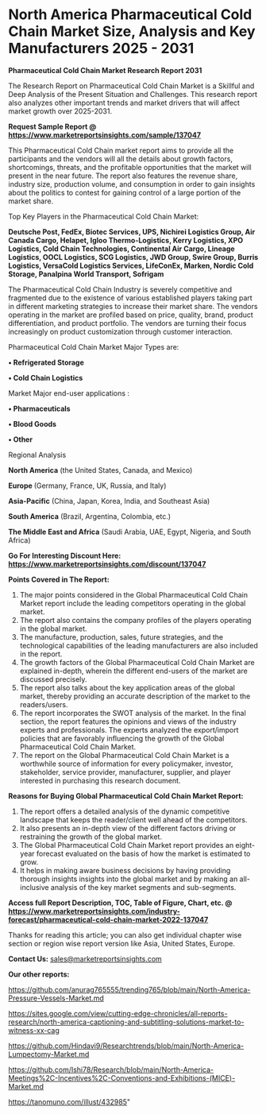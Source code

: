 # North America Pharmaceutical Cold Chain Market Size, Analysis and Key Manufacturers 2025 - 2031

<strong>Pharmaceutical Cold Chain Market Research Report 2031</strong>

The Research Report on Pharmaceutical Cold Chain Market is a Skillful and Deep Analysis of the Present Situation and Challenges. This research report also analyzes other important trends and market drivers that will affect market growth over 2025-2031.

<strong>Request Sample Report @ <a href=https://www.marketreportsinsights.com/sample/137047>https://www.marketreportsinsights.com/sample/137047</a></strong>

This Pharmaceutical Cold Chain market report aims to provide all the participants and the vendors will all the details about growth factors, shortcomings, threats, and the profitable opportunities that the market will present in the near future. The report also features the revenue share, industry size, production volume, and consumption in order to gain insights about the politics to contest for gaining control of a large portion of the market share.

Top Key Players in the Pharmaceutical Cold Chain Market:

<strong>Deutsche Post, FedEx, Biotec Services, UPS, Nichirei Logistics Group, Air Canada Cargo, Helapet, Igloo Thermo-Logistics, Kerry Logistics, XPO Logistics, Cold Chain Technologies, Continental Air Cargo, Lineage Logistics, OOCL Logistics, SCG Logistics, JWD Group, Swire Group, Burris Logistics, VersaCold Logistics Services, LifeConEx, Marken, Nordic Cold Storage, Panalpina World Transport, Sofrigam</strong>

The Pharmaceutical Cold Chain Industry is severely competitive and fragmented due to the existence of various established players taking part in different marketing strategies to increase their market share. The vendors operating in the market are profiled based on price, quality, brand, product differentiation, and product portfolio. The vendors are turning their focus increasingly on product customization through customer interaction.

Pharmaceutical Cold Chain Market Major Types are:

<strong>• Refrigerated Storage

• Cold Chain Logistics</strong>

Market Major end-user applications :

<strong>• Pharmaceuticals

• Blood Goods

• Other</strong>

Regional Analysis

</u><strong><b>North America</b></strong> (the United States, Canada, and Mexico)

<strong><b>Europe </b></strong>(Germany, France, UK, Russia, and Italy)

<strong><b>Asia-Pacific</b></strong> (China, Japan, Korea, India, and Southeast Asia)

<strong><b>South America</b></strong> (Brazil, Argentina, Colombia, etc.)

<strong><b>The Middle East and Africa</b></strong> (Saudi Arabia, UAE, Egypt, Nigeria, and South Africa)

<strong>Go For Interesting Discount Here: <a href=https://www.marketreportsinsights.com/discount/137047>https://www.marketreportsinsights.com/discount/137047</a></strong>

<strong>Points Covered in The Report:</strong>
<ol>
  <li>The major points considered in the Global Pharmaceutical Cold Chain Market report include the leading competitors operating in the global market.</li>
  <li>The report also contains the company profiles of the players operating in the global market.</li>
  <li>The manufacture, production, sales, future strategies, and the technological capabilities of the leading manufacturers are also included in the report.</li>
  <li>The growth factors of the Global Pharmaceutical Cold Chain Market are explained in-depth, wherein the different end-users of the market are discussed precisely.</li>
  <li>The report also talks about the key application areas of the global market, thereby providing an accurate description of the market to the readers/users.</li>
  <li>The report incorporates the SWOT analysis of the market. In the final section, the report features the opinions and views of the industry experts and professionals. The experts analyzed the export/import policies that are favorably influencing the growth of the Global Pharmaceutical Cold Chain Market.</li>
  <li>The report on the Global Pharmaceutical Cold Chain Market is a worthwhile source of information for every policymaker, investor, stakeholder, service provider, manufacturer, supplier, and player interested in purchasing this research document.</li>
</ol>
<strong>Reasons for Buying Global Pharmaceutical Cold Chain Market Report:</strong>

<ol>
  <li>The report offers a detailed analysis of the dynamic competitive landscape that keeps the reader/client well ahead of the competitors.</li>
  <li>It also presents an in-depth view of the different factors driving or restraining the growth of the global market.</li>
  <li>The Global Pharmaceutical Cold Chain Market report provides an eight-year forecast evaluated on the basis of how the market is estimated to grow.</li>
  <li>It helps in making aware business decisions by having providing thorough insights insights into the global market and by making an all-inclusive analysis of the key market segments and sub-segments.</li>
</ol>
<strong>Access full Report Description, TOC, Table of Figure, Chart, etc. @ <a href=https://www.marketreportsinsights.com/industry-forecast/pharmaceutical-cold-chain-market-2022-137047>https://www.marketreportsinsights.com/industry-forecast/pharmaceutical-cold-chain-market-2022-137047</a></strong>


Thanks for reading this article; you can also get individual chapter wise section or region wise report version like Asia, United States, Europe.

<strong>Contact Us:</strong>
sales@marketreportsinsights.com

<strong>Our other reports:</strong>

<a href=https://github.com/anurag765555/trending765/blob/main/North-America-Pressure-Vessels-Market.md>https://github.com/anurag765555/trending765/blob/main/North-America-Pressure-Vessels-Market.md</a>

<a href=https://sites.google.com/view/cutting-edge-chronicles/all-reports-research/north-america-captioning-and-subtitling-solutions-market-to-witness-xx-cag>https://sites.google.com/view/cutting-edge-chronicles/all-reports-research/north-america-captioning-and-subtitling-solutions-market-to-witness-xx-cag</a>

<a href=https://github.com/Hindavi9/Researchtrends/blob/main/North-America-Lumpectomy-Market.md>https://github.com/Hindavi9/Researchtrends/blob/main/North-America-Lumpectomy-Market.md</a>

<a href=https://github.com/Ishi78/Research/blob/main/North-America-Meetings%2C-Incentives%2C-Conventions-and-Exhibitions-(MICE)-Market.md>https://github.com/Ishi78/Research/blob/main/North-America-Meetings%2C-Incentives%2C-Conventions-and-Exhibitions-(MICE)-Market.md</a>

<a href=https://tanomuno.com/illust/432985>https://tanomuno.com/illust/432985</a>"
